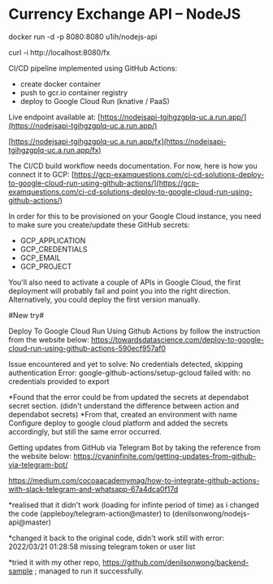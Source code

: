 # Currency Exchange API – NodeJS

docker run -d -p 8080:8080 u1ih/nodejs-api

curl -i http://localhost:8080/fx

CI/CD pipeline implemented using GitHub Actions:

* create docker container
* push to gcr.io container registry
* deploy to Google Cloud Run (knative / PaaS)

Live endpoint available at: [https://nodejsapi-tgihgzgplq-uc.a.run.app/](https://nodejsapi-tgihgzgplq-uc.a.run.app/)

[https://nodejsapi-tgihgzgplq-uc.a.run.app/fx](https://nodejsapi-tgihgzgplq-uc.a.run.app/fx)


The CI/CD build workflow needs documentation. For now, here is how you connect it to GCP: [https://gcp-examquestions.com/ci-cd-solutions-deploy-to-google-cloud-run-using-github-actions/](https://gcp-examquestions.com/ci-cd-solutions-deploy-to-google-cloud-run-using-github-actions/)

In order for this to be provisioned on your Google Cloud instance, you need to make sure you create/update these GitHub secrets:

* GCP_APPLICATION
* GCP_CREDENTIALS
* GCP_EMAIL
* GCP_PROJECT

You'll also need to activate a couple of APIs in Google Cloud, the first deployment will probably fail and point you into the right direction. Alternatively, you could deploy the first version manually.

#New try#

Deploy To Google Cloud Run Using Github Actions by follow the instruction from the website below: 
https://towardsdatascience.com/deploy-to-google-cloud-run-using-github-actions-590ecf957af0

Issue encountered and yet to solve: 
No credentials detected, skipping authentication
Error: google-github-actions/setup-gcloud failed with: no credentials provided to export

*Found that the error could be from updated the secrets at dependabot secret section. (didn't understand the difference between action and dependabot secrets)
*From that, created an environment with name Configure deploy to google cloud platform and added the secrets accordingly, but still the same error occurred.

Getting updates from GitHub via Telegram Bot by taking the reference from the website below:
https://cyaninfinite.com/getting-updates-from-github-via-telegram-bot/

https://medium.com/cocoaacademymag/how-to-integrate-github-actions-with-slack-telegram-and-whatsapp-67a4dca0f17d

*realised that it didn't work (loading for infinte period of time) as i changed the code (appleboy/telegram-action@master) to (denilsonwong/nodejs-api@master)

*changed it back to the original code, didn't work still with error: 2022/03/21 01:28:58 missing telegram token or user list

*tried it with my other repo, https://github.com/denilsonwong/backend-sample ; managed to run it successfully.



